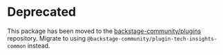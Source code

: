 # Deprecated

This package has been moved to the [backstage-community/plugins](https://github.com/backstage/community-plugins) repository. Migrate to using `@backstage-community/plugin-tech-insights-common` instead.

